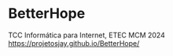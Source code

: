 # BetterHope
TCC Informática para Internet, ETEC MCM 2024
https://projetosjay.github.io/BetterHope/
